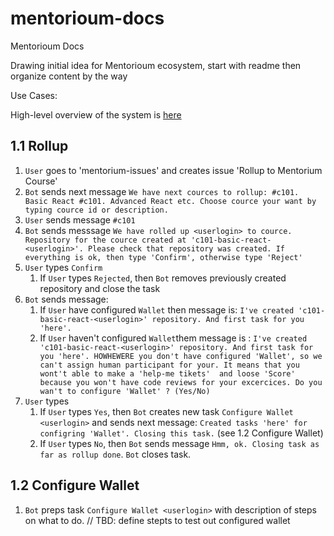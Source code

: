 # mentorioum-docs

Mentorioum Docs

Drawing initial idea for Mentorioum ecosystem, start with readme then organize content by the way

Use Cases:

High-level overview of the system is [here](./use-case-diagram.md)


## 1.1 Rollup

1. `User` goes to 'mentorium-issues' and creates issue 'Rollup to Mentorium Course'
1. `Bot` sends next message `We have next cources to rollup: #c101. Basic React #c101. Advanced React etc. Choose cource your want by typing cource id or description.`
1.  `User` sends message `#c101`
1.  `Bot`  sends messsage `We have rolled up <userlogin> to cource. Repository for the cource created at 'c101-basic-react-<userlogin>'. Please check that repository was created. If everything is ok, then type 'Confirm', otherwise type 'Reject'`
1. `User` types `Confirm`
    1. If `User` types `Rejected`, then `Bot` removes previously created repository and close the task
1. `Bot`  sends message:
    1. If `User` have configured `Wallet` then message is:  `I've created 'c101-basic-react-<userlogin>' repository. And first task for you 'here'.`
    1. If `User` haven't configured `Wallet`them message is : `I've created 'c101-basic-react-<userlogin>' repository. And first task for you 'here'. HOWHEWERE you don't have configured 'Wallet', so we can't assign human participant for your. It means that you wont't able to make a 'help-me tikets'  and loose 'Score' because you won't have code reviews for your excercices. Do you wan't to configure 'Wallet' ? (Yes/No)`
1. `User` types
    1. If `User` types `Yes`, then `Bot` creates new task `Configure Wallet <userlogin>` and sends next message: `Created tasks 'here' for configring 'Wallet'. Closing this task.` (see 1.2 Configure Wallet)
    1. If `User` types `No`, then `Bot` sends message `Hmm, ok. Closing task as far as rollup done`. `Bot` closes task.

## 1.2 Configure Wallet

1. `Bot` preps task `Configure Wallet <userlogin>` with description of steps on what to do.
// TBD: define stepts to test out configured wallet
